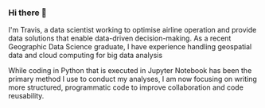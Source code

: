 ### Hi there 👋

I'm Travis, a data scientist working to optimise airline operation and provide data solutions that enable data-driven decision-making. 
As a recent Geographic Data Science graduate, I have experience handling geospatial data and cloud computing for big data analysis

While coding in Python that is executed in Jupyter Notebook has been the primary method I use to conduct my analyses, I am now focusing on writing more structured, programmatic code to improve collaboration and code reusability.
<!--
**cwtravisyip/cwtravisyip** is a ✨ _special_ ✨ repository because its `README.md` (this file) appears on your GitHub profile.

Here are some ideas to get you started:

- 🔭 I’m currently working on ...
- 🌱 I’m currently learning ...
- 👯 I’m looking to collaborate on ...
- 🤔 I’m looking for help with ...
- 💬 Ask me about ...
- 📫 How to reach me: ...
- 😄 Pronouns: ...
- ⚡ Fun fact: ...
-->
